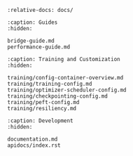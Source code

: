 ```{include} ../README.md
:relative-docs: docs/
```

```{toctree}
:caption: Guides
:hidden:

bridge-guide.md
performance-guide.md
```

```{toctree}
:caption: Training and Customization
:hidden:

training/config-container-overview.md
training/training-config.md
training/optimizer-scheduler-config.md
training/checkpointing-config.md
training/peft-config.md
training/resiliency.md
```

```{toctree}
:caption: Development
:hidden:

documentation.md
apidocs/index.rst
```
